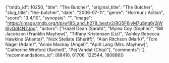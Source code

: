 {"tmdb_id": 10250, "title": "The Butcher", "original_title": "The Butcher", "slug_title": "the-butcher", "date": "2006-07-11", "genre": "Horreur / Action", "score": "3.4/10", "synopsis": "", "image": "https://image.tmdb.org/t/p/w185_and_h278_bestv2/8G5F6iyM7uSnq6r2jW6IyQdI4N2.jpg", "actors": ["Hazel Dean (Sarah)", "Myiea Coy (Sophie)", "Bill Jacobson (Franklin Mayhew)", "Tiffany Kristensen (Liz)", "Ashley Rebecca Hawkins (Atlanta)", "Nick Stellate (Sheriff)", "Alan Ritchson (Mark)", "Tom Nagel (Adam)", "Annie Mackay (Angel)", "April Lang (Mrs. Mayhew)", "Catherine Wreford (Rachel)", "Pej Vahdat (Chip)"], "comments": [], "recommandations_id": [88410, 61706, 122544, 180886]}